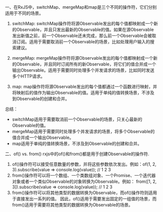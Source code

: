 一、在RxJS中，switchMap、mergeMap和map是三个不同的操作符，它们分别适用于不同的场景。

  1. switchMap: switchMap操作符将源Observable发出的每个值都映射成一个新的Observable，并且只发出最新的Observable的值。如果在源Observable发出新值之前，前一个Observable还未完成，那么前一个Observable会被取消订阅。适用于需要取消前一个Observable的场景，比如处理用户输入的搜索建议。
  
  2. mergeMap: mergeMap操作符将源Observable发出的每个值都映射成一个新的Observable，并且同时订阅所有的新Observable，将它们的值合并成一个输出Observable。适用于需要同时处理多个并发请求的场景，比如同时发送多个HTTP请求。
  
  3. map: map操作符将源Observable发出的每个值都通过一个函数进行映射，并将映射后的值作为输出Observable的值。适用于单纯的值转换场景，不涉及到Observable的创建和合并。
  
  总结：
  - switchMap适用于需要取消前一个Observable的场景，只关心最新的Observable的值。
  - mergeMap适用于需要同时处理多个并发请求的场景，将多个Observable的值合并成一个输出Observable。
  - map适用于单纯的值转换场景，不涉及到Observable的创建和合并。

    
二、of() vs. from()
  rxjs中的of()和from()都是用于创建Observable的操作符.
  1. of()操作符可以接受任意数量的参数，并将这些参数依次发出。例如：of(1, 2, 3).subscribe(value => console.log(value)); // 1 2 3
  2. from()操作符可以将一个数组、一个类数组对象、一个Promise、一个迭代器对象或者一个类似Observable的对象转换为Observable。例如：
     from([1, 2, 3]).subscribe(value => console.log(value)); // 1 2 3
  3. from()操作符可以将其他类型的数据转换为Observable，而of()操作符则适用于直接发出一系列的值。
     因此，of()适用于需要发出固定的一组值的场景，而from()适用于需要将其他类型的数据转换为Observable的场景。
     
